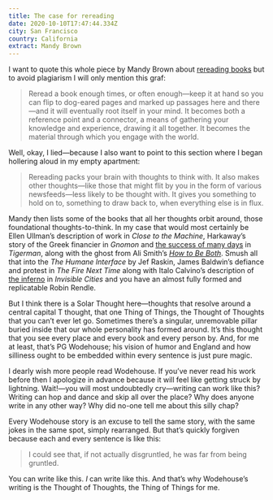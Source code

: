 ```yaml
---
title: The case for rereading
date: 2020-10-10T17:47:44.334Z
city: San Francisco
country: California
extract: Mandy Brown
---
```

I want to quote this whole piece by Mandy Brown about [rereading books](https://aworkinglibrary.com/writing/case-for-rereading) but to avoid plagiarism I will only mention this graf:

> Reread a book enough times, or often enough—keep it at hand so you can flip to dog-eared pages and marked up passages here and there—and it will eventually root itself in your mind. It becomes both a reference point and a connector, a means of gathering your knowledge and experience, drawing it all together. It becomes the material through which you engage with the world.

Well, okay, I lied—because I also want to point to this section where I began hollering aloud in my empty apartment:

> Rereading packs your brain with thoughts to think with. It also makes other thoughts—like those that might flit by you in the form of various newsfeeds—less likely to be thought with. It gives you something to hold on to, something to draw back to, when everything else is in flux. 

Mandy then lists some of the books that all her thoughts orbit around, those foundational thoughts-to-think. In my case that would most certainly be Ellen Ullman’s description of work in _Close to the Machine_, Harkaway’s story of the Greek financier in _Gnomon_ and [the success of many days](https://www.robinrendle.com/notes/tigerman) in _Tigerman_, along with the ghost from Ali Smith’s [_How to Be Both_](https://www.robinrendle.com/notes/how-to-be-both). Smush all that into the _The Humane Interface_ by Jef Raskin, James Baldwin’s defiance and protest in _The Fire Next Time_ along with Italo Calvino’s description of [the inferno](https://www.robinrendle.com/notes/invisible-cities) in _Invisible Cities_ and you have an almost fully formed and replicatable Robin Rendle.

But I think there is a Solar Thought here—thoughts that resolve around a central capital T thought, that one Thing of Things, the Thought of Thoughts that you can’t ever let go. Sometimes there’s a singular, unremovable pillar buried inside that our whole personality has formed around. It’s this thought that you see every place and every book and every person by. And, for me at least, that’s PG Wodehouse; his vision of humor and England and how silliness ought to be embedded within every sentence is just pure magic.

I dearly wish more people read Wodehouse. If you’ve never read his work before then I apologize in advance because it will feel like getting struck by lightning. Wait!—you will most undoubtedly cry—writing can work like this? Writing can hop and dance and skip all over the place? Why does anyone write in any other way? Why did no-one tell me about this silly chap?

Every Wodehouse story is an excuse to tell the same story, with the same jokes in the same spot, simply rearranged. But that’s quickly forgiven because each and every sentence is like this:

> I could see that, if not actually disgruntled, he was far from being gruntled.

You can write like this. _I_ can write like this. And that’s why Wodehouse’s writing is the Thought of Thoughts, the Thing of Things for me.




